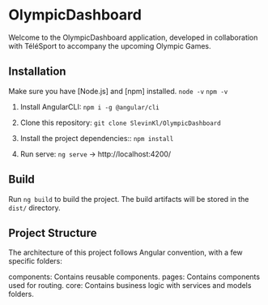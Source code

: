 # OlympicDashboard

Welcome to the OlympicDashboard application, developed in collaboration with TéléSport to accompany the upcoming Olympic Games.

## Installation

Make sure you have [Node.js] and [npm] installed.
   `node -v`
   `npm -v`

1. Install AngularCLI:
   `npm i -g @angular/cli`

2. Clone this repository:
   `git clone SlevinKl/OlympicDashboard`

3. Install the project dependencies::
   `npm install`

4. Run serve:
   `ng serve`  -> http://localhost:4200/

## Build

Run `ng build` to build the project. The build artifacts will be stored in the `dist/` directory.

## Project Structure

The architecture of this project follows Angular convention, with a few specific folders:

components: Contains reusable components.
pages: Contains components used for routing.
core: Contains business logic with services and models folders.